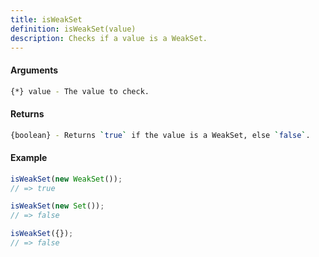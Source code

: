 ```yaml
---
title: isWeakSet
definition: isWeakSet(value)
description: Checks if a value is a WeakSet.
---
```



#### Arguments


```bash
{*} value - The value to check.
```


#### Returns


```bash
{boolean} - Returns `true` if the value is a WeakSet, else `false`.
```


#### Example


```ts
isWeakSet(new WeakSet());
// => true

isWeakSet(new Set());
// => false

isWeakSet({});
// => false
```